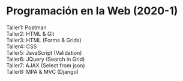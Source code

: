# Programación en la Web (2020-1)
Taller1: Postman  
Taller2: HTML & Git  
Taller3: HTML (Forms & Grids)  
Taller4: CSS  
Taller5: JavaScript (Validation)  
Taller6: JQuery (Search in Grid)  
Taller7: AJAX (Select from json)  
Taller8: MPA & MVC (Django)
